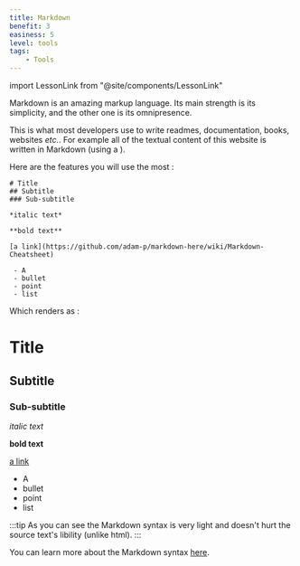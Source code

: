 ```yaml
---
title: Markdown
benefit: 3
easiness: 5
level: tools
tags:
    - Tools
---
```

import LessonLink from "@site/components/LessonLink"

Markdown is an amazing markup language. Its main strength is its simplicity, and the other one is its omnipresence.

This is what most developers use to write readmes, documentation, books, websites *etc.*. For example all of the textual content of this website is written in Markdown (using a <LessonLink text="static site generator" slug="static-site-generators"/>).

Here are the features you will use the most :

```
# Title
## Subtitle
### Sub-subtitle

*italic text*

**bold text**

[a link](https://github.com/adam-p/markdown-here/wiki/Markdown-Cheatsheet)

 - A
 - bullet
 - point
 - list
```

Which renders as :

# Title
## Subtitle
### Sub-subtitle

*italic text*

**bold text**

[a link](https://github.com/adam-p/markdown-here/wiki/Markdown-Cheatsheet)

 - A
 - bullet
 - point
 - list

:::tip
As you can see the Markdown syntax is very light and doesn't hurt the source text's libility (unlike html).
:::

 You can learn more about the Markdown syntax [here](https://github.com/adam-p/markdown-here/wiki/Markdown-Cheatsheet).